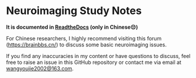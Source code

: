 # Neuroimaging Study Notes

**It is documented in [ReadtheDocs](https://neuroimaging-notes-of-lxg.readthedocs.io/zh/latest/) (only in Chinese😔)**

For Chinese researchers, I highly recommend visiting this forum (https://brainbbs.cn/) to discuss some basic neuroimaging issues.

If you find any inaccuracies in my content or have questions to discuss, feel free to raise an issue in this GitHub repository or contact me via email at wangyoujie2002@163.com.

